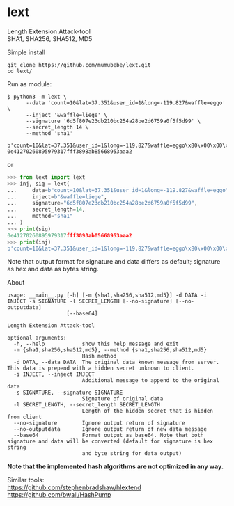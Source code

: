 # lext
Length Extension Attack-tool<br>
SHA1, SHA256, SHA512, MD5

Simple install
```console
git clone https://github.com/mumubebe/lext.git
cd lext/
```

Run as module:
```console
$ python3 -m lext \
      --data 'count=10&lat=37.351&user_id=1&long=-119.827&waffle=eggo' \
      --inject '&waffle=liege' \
      --signature '6d5f807e23db210bc254a28be2d6759a0f5f5d99' \
      --secret_length 14 \
      --method 'sha1'
  
b'count=10&lat=37.351&user_id=1&long=-119.827&waffle=eggo\x80\x00\x00\x00\x00\x00\x00\x00\x00\x00\x00\x00\x00\x00\x00\x00\x00\x00\x00\x00\x00\x00\x00\x00\x00\x00\x00\x00\x00\x00\x00\x00\x00\x00\x00\x00\x00\x00\x00\x00\x00\x00\x00\x00\x00\x00\x00\x00\x00\x00\x00\x00\x00\x00\x00\x00\x00\x02(&waffle=liege'
0e41270260895979317fff3898ab85668953aaa2

```
or 
```python
>>> from lext import lext
>>> inj, sig = lext(
...     data=b"count=10&lat=37.351&user_id=1&long=-119.827&waffle=eggo",
...     inject=b"&waffle=liege",
...     signature="6d5f807e23db210bc254a28be2d6759a0f5f5d99",
...     secret_length=14,
...     method="sha1"
... )
>>> print(sig)
0e41270260895979317fff3898ab85668953aaa2
>>> print(inj)
b'count=10&lat=37.351&user_id=1&long=-119.827&waffle=eggo\x80\x00\x00\x00\x00\x00\x00\x00\x00\x00\x00\x00\x00\x00\x00\x00\x00\x00\x00\x00\x00\x00\x00\x00\x00\x00\x00\x00\x00\x00\x00\x00\x00\x00\x00\x00\x00\x00\x00\x00\x00\x00\x00\x00\x00\x00\x00\x00\x00\x00\x00\x00\x00\x00\x00\x00\x00\x02(&waffle=liege'
```

Note that output format for signature and data differs as default; signature as hex and data as bytes string.

About
```console
usage: __main__.py [-h] [-m {sha1,sha256,sha512,md5}] -d DATA -i INJECT -s SIGNATURE -l SECRET_LENGTH [--no-signature] [--no-outputdata]
                   [--base64]

Length Extension Attack-tool

optional arguments:
  -h, --help            show this help message and exit
  -m {sha1,sha256,sha512,md5}, --method {sha1,sha256,sha512,md5}
                        Hash method
  -d DATA, --data DATA  The original data known message from server. This data is prepend with a hidden secret unknown to client.
  -i INJECT, --inject INJECT
                        Additional message to append to the original data
  -s SIGNATURE, --signature SIGNATURE
                        Signature of original data
  -l SECRET_LENGTH, --secret_length SECRET_LENGTH
                        Length of the hidden secret that is hidden from client
  --no-signature        Ignore output return of signature
  --no-outputdata       Ignore output return of new data message
  --base64              Format output as base64. Note that both signature and data will be converted (default for signature is hex string
                        and byte string for data output)
```
**Note that the implemented hash algorithms are not optimized in any way.**


Similar tools:<br>
https://github.com/stephenbradshaw/hlextend<br>
https://github.com/bwall/HashPump
